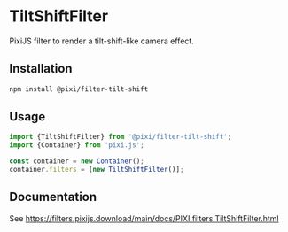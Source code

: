# TiltShiftFilter

PixiJS filter to render a tilt-shift-like camera effect.

## Installation

```bash
npm install @pixi/filter-tilt-shift
```

## Usage

```js
import {TiltShiftFilter} from '@pixi/filter-tilt-shift';
import {Container} from 'pixi.js';

const container = new Container();
container.filters = [new TiltShiftFilter()];
```

## Documentation

See https://filters.pixijs.download/main/docs/PIXI.filters.TiltShiftFilter.html